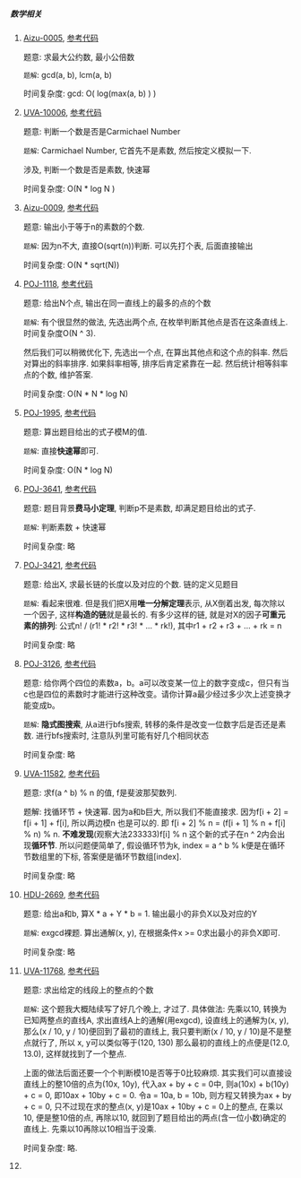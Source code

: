 ##### 数学相关

1. [Aizu-0005](https://vjudge.net/problem/Aizu-0005), [参考代码](./Aizu-0005.cc)

   题意: 求最大公约数, 最小公倍数

   `题解`: gcd(a, b), lcm(a, b)

   时间复杂度: gcd: O( log(max(a, b) ) )

2. [UVA-10006](https://vjudge.net/problem/UVA-10006), [参考代码](./UVA-10006.cc)

   题意: 判断一个数是否是Carmichael Number

   `题解`: Carmichael Number, 它首先不是素数, 然后按定义模拟一下.

   涉及, 判断一个数是否是素数, 快速幂

   时间复杂度: O(N * log N )

3. [Aizu-0009](https://vjudge.net/problem/Aizu-0009), [参考代码](./Aizu-0009.cc)

   题意: 输出小于等于n的素数的个数.

   `题解`: 因为n不大, 直接O(sqrt(n))判断. 可以先打个表, 后面直接输出

   时间复杂度: O(N * sqrt(N))

4. [POJ-1118](https://vjudge.net/problem/POJ-1118), [参考代码](./POJ-1118.cc)

   题意: 给出N个点, 输出在同一直线上的最多的点的个数

   `题解`: 有个很显然的做法, 先选出两个点, 在枚举判断其他点是否在这条直线上. 时间复杂度O(N ^ 3).

   然后我们可以稍微优化下, 先选出一个点, 在算出其他点和这个点的斜率. 然后对算出的斜率排序. 如果斜率相等, 排序后肯定紧靠在一起. 然后统计相等斜率点的个数, 维护答案.

   时间复杂度: O(N * N * log N)

5. [POJ-1995](https://vjudge.net/problem/POJ-1995), [参考代码](./POJ-1995.cc)

   题意: 算出题目给出的式子模M的值.

   `题解`: 直接**快速幂**即可.

   时间复杂度: O(N * log N)

6. [POJ-3641](https://vjudge.net/problem/POJ-3641), [参考代码](./POJ-3641.cc)

   题意: 题目背景**费马小定理**, 判断p不是素数, 却满足题目给出的式子.

   `题解`: 判断素数 + 快速幂

   时间复杂度: 略

7. [POJ-3421](https://vjudge.net/problem/POJ-3421), [参考代码](./POJ-3421.cc)

   题意: 给出X, 求最长链的长度以及对应的个数. 链的定义见题目

   `题解`: 看起来很难. 但是我们把X用**唯一分解定理**表示, 从X倒着出发, 每次除以一个因子, 这样**构造的链**就是最长的. 有多少这样的链, 就是对X的因子**可重元素的排列**: 公式n! / (r1! * r2! * r3! * ... * rk!), 其中r1 + r2 + r3 + ... + rk = n

   时间复杂度: 略

8. [POJ-3126](https://vjudge.net/problem/POJ-3126), [参考代码](./POJ-3126.cc)

   题意: 给你两个四位的素数a，b。a可以改变某一位上的数字变成c，但只有当c也是四位的素数时才能进行这种改变。请你计算a最少经过多少次上述变换才能变成b。

   `题解`: **隐式图搜索**, 从a进行bfs搜索, 转移的条件是改变一位数字后是否还是素数. 进行bfs搜索时, 注意队列里可能有好几个相同状态

   时间复杂度: 略

9. [UVA-11582](https://vjudge.net/problem/UVA-11582), [参考代码](./UVA-11582.cc)

   题意: 求f(a ^ b) % n 的值, f是斐波那契数列.

   题解: 找循环节 + 快速幂. 因为a和b巨大, 所以我们不能直接求. 因为f[i + 2] = f[i + 1] + f[i], 所以两边模n 也是可以的. 即 f[i + 2] % n = (f[i + 1] % n + f[i] % n) % n. **不难发现**(观察大法233333)f[i] % n 这个新的式子在n ^ 2内会出现**循环节**. 所以问题便简单了, 假设循环节为k, index = a ^ b % k便是在循环节数组里的下标, 答案便是循环节数组[index].

   时间复杂度: 略

10. [HDU-2669](https://vjudge.net/problem/HDU-2669), [参考代码](./HDU-2669.cc)

    题意: 给出a和b, 算X * a + Y * b = 1. 输出最小的非负X以及对应的Y

    `题解`: exgcd裸题. 算出通解(x, y), 在根据条件x >= 0求出最小的非负X即可.

    时间复杂度: 略

11. [UVA-11768](https://vjudge.net/problem/UVA-11768), [参考代码](./UVA-11768.cc)

    题意: 求出给定的线段上的整点的个数

    `题解`: 这个题我大概陆续写了好几个晚上, 才过了. 具体做法: 先乘以10, 转换为已知两整点的直线A, 求出直线A上的通解(用exgcd), 设直线上的通解为(x, y), 那么(x / 10, y / 10)便回到了最初的直线上, 我只要判断(x / 10, y / 10)是不是整点就行了, 所以 x, y可以类似等于(120, 130) 那么最初的直线上的点便是(12.0, 13.0), 这样就找到了一个整点.

    上面的做法后面还要一个个判断模10是否等于0比较麻烦. 其实我们可以直接设直线上的整10倍的点为(10x, 10y), 代入ax + by + c = 0中, 则a(10x) + b(10y) + c = 0, 即10ax + 10by + c = 0. 令a = 10a, b = 10b, 则方程又转换为ax + by + c = 0, 只不过现在求的整点(x, y)是10ax + 10by + c = 0上的整点, 在乘以10, 便是整10倍的点, 再除以10, 就回到了题目给出的两点(含一位小数)确定的直线上. 先乘以10再除以10相当于没乘.

    时间复杂度: 略.

12. 